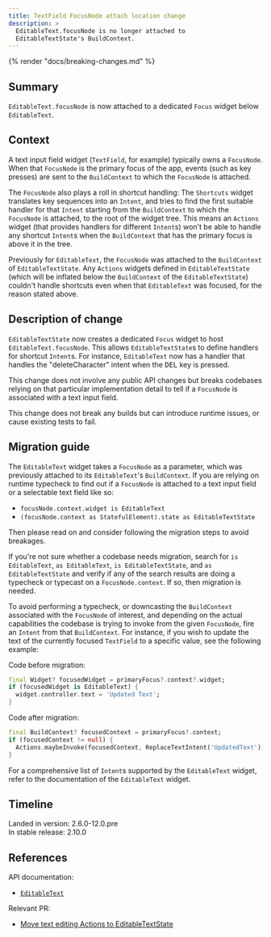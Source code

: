 ```yaml
---
title: TextField FocusNode attach location change
description: >
  EditableText.focusNode is no longer attached to
  EditableTextState's BuildContext.
---
```


{% render "docs/breaking-changes.md" %}

## Summary

`EditableText.focusNode` is now attached to
a dedicated `Focus` widget below `EditableText`.

## Context

A text input field widget (`TextField`, for example)
typically owns a `FocusNode`.
When that `FocusNode` is the primary focus of the app,
events (such as key presses) are sent to the `BuildContext`
to which the `FocusNode` is attached.

The `FocusNode` also plays a roll in shortcut handling:
The `Shortcuts` widget translates key sequences into an `Intent`, and
tries to find the first suitable handler for that `Intent` starting from
the `BuildContext` to which the `FocusNode` is attached, to
the root of the widget tree. This means an `Actions` widget (that provides
handlers for different `Intent`s) won't be able to
handle any shortcut `Intent`s when the `BuildContext` that
has the primary focus is above it in the tree.

Previously for `EditableText`, the `FocusNode` was attached to
the `BuildContext` of `EditableTextState`.
Any `Actions` widgets defined in `EditableTextState` (which will be inflated
below the `BuildContext` of the `EditableTextState`) couldn't handle
shortcuts even when that `EditableText` was focused, for
the reason stated above.

## Description of change

`EditableTextState` now creates a dedicated `Focus` widget to
host `EditableText.focusNode`.
This allows `EditableTextState`s to define handlers for shortcut `Intent`s.
For  instance, `EditableText` now has a handler that
handles the "deleteCharacter" intent
when the <kbd>DEL</kbd> key is pressed.

This change does not involve any public API changes but
breaks codebases relying on that particular implementation detail to
tell if a `FocusNode` is associated with a text input field.

This change does not break any builds but can introduce runtime issues, or
cause existing tests to fail.

## Migration guide

The `EditableText` widget takes a `FocusNode` as a parameter, which was
previously attached to its `EditableText`'s `BuildContext`. If you are relying
on runtime typecheck to find out if a `FocusNode` is attached to a text input
field or a selectable text field like so:

- `focusNode.context.widget is EditableText`
- `(focusNode.context as StatefulElement).state as EditableTextState`

Then please read on and consider following the migration steps to avoid breakages.

If you're not sure whether a codebase needs migration,
search for `is EditableText`, `as EditableText`, `is EditableTextState`, and
`as EditableTextState` and verify if any of the search results are doing
a typecheck or typecast on a `FocusNode.context`.
If so, then migration is needed.

To avoid performing a typecheck, or downcasting
the `BuildContext` associated with the `FocusNode` of interest, and
depending on the actual capabilities the codebase is trying to
invoke from the given `FocusNode`, fire an `Intent` from that `BuildContext`.
For instance, if you wish to update the text of the currently focused
`TextField` to a specific value, see the following example:

Code before migration:

```dart
final Widget? focusedWidget = primaryFocus?.context?.widget;
if (focusedWidget is EditableText) {
  widget.controller.text = 'Updated Text';
}
```

Code after migration:

```dart
final BuildContext? focusedContext = primaryFocus?.context;
if (focusedContext != null) {
  Actions.maybeInvoke(focusedContext, ReplaceTextIntent('UpdatedText'));
}
```

For a comprehensive list of `Intent`s supported by the `EditableText` widget,
refer to the documentation of the `EditableText` widget.

## Timeline

Landed in version: 2.6.0-12.0.pre<br>
In stable release: 2.10.0

## References

API documentation:

* [`EditableText`][]

Relevant PR:

* [Move text editing Actions to EditableTextState][]

[`EditableText`]: {{site.api}}/flutter/widgets/EditableText-class.html
[Move text editing Actions to EditableTextState]: {{site.repo.flutter}}/pull/90684
